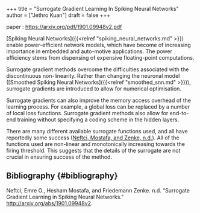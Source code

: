 +++
title = "Surrogate Gradient Learning In Spiking Neural Networks"
author = ["Jethro Kuan"]
draft = false
+++

paper
: <https://arxiv.org/pdf/1901.09948v2.pdf>

[Spiking Neural Networks]({{<relref "spiking_neural_networks.md" >}}) enable power-efficient network models, which
have become of increasing importance in embedded and auto-motive
applications. The power efficiency stems from dispensing of expensive
floating-point computations.

Surrogate gradient methods overcome the difficulties associated with
the discontinuous non-linearity. Rather than changing the neuronal
model ([Smoothed Spiking Neural Networks]({{<relref "smoothed_snn.md" >}})), surrogate gradients are
introduced to allow for numerical optimisation.

Surrogate gradients can also improve the memory access overhead of the
learning process. For example, a global loss can be replaced by a
number of local loss functions. Surrogate gradient methods also allow
for end-to-end training without specifying a coding scheme in the
hidden layers.

There are many different available surrogate functions used, and all
have reportedly some success
([Neftci, Mostafa, and Zenke, n.d.](#orgfec8cb8)). All of the
functions used are non-linear and monotonically increasing towards the
firing threshold. This suggests that the details of the surrogate are
not crucial in ensuring success of the method.

## Bibliography {#bibliography}

<a id="orgfec8cb8"></a>Neftci, Emre O., Hesham Mostafa, and Friedemann Zenke. n.d. “Surrogate Gradient Learning in Spiking Neural Networks.” <http://arxiv.org/abs/1901.09948v2>.
